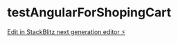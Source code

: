 # testAngularForShopingCart

[Edit in StackBlitz next generation editor ⚡️](https://stackblitz.com/~/github.com/HuiChao96/testAngularForShopingCart)